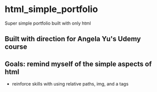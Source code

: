 # html_simple_portfolio
Super simple portfolio built with only html

## Built with direction for Angela Yu's Udemy course
## Goals: remind myself of the simple aspects of html
  - reinforce skills with using relative paths, img, and a tags
